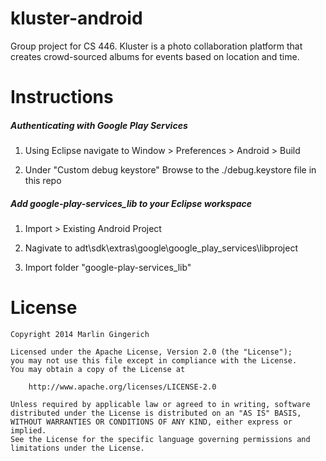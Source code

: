 kluster-android
=======

Group project for CS 446. Kluster is a photo collaboration platform that creates crowd-sourced albums for events based on location and time.

Instructions
=======
##### Authenticating with Google Play Services

1) Using Eclipse navigate to Window > Preferences > Android > Build

2) Under "Custom debug keystore" Browse to the ./debug.keystore file in this repo



##### Add google-play-services_lib to your Eclipse workspace

1) Import > Existing Android Project

2) Nagivate to adt\sdk\extras\google\google_play_services\libproject

3) Import folder "google-play-services_lib"


License
=======

    Copyright 2014 Marlin Gingerich

    Licensed under the Apache License, Version 2.0 (the "License");
    you may not use this file except in compliance with the License.
    You may obtain a copy of the License at

        http://www.apache.org/licenses/LICENSE-2.0

    Unless required by applicable law or agreed to in writing, software
    distributed under the License is distributed on an "AS IS" BASIS,
    WITHOUT WARRANTIES OR CONDITIONS OF ANY KIND, either express or implied.
    See the License for the specific language governing permissions and
    limitations under the License.
